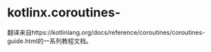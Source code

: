 # kotlinx.coroutines-
翻译来自https://kotlinlang.org/docs/reference/coroutines/coroutines-guide.html的一系列教程文档。
